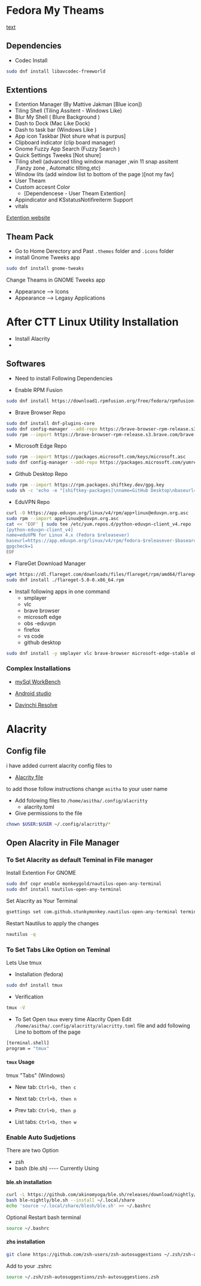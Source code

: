 # Fedora My Theams 


[text](https://youtu.be/viffvWtMTdo)

## Dependencies 
- Codec Install 

```bash 
sudo dnf install libavcodec-freeworld
```

## Extentions 
- Extention Manager (By Mattive Jakman [Blue icon])
- Tiling Shell (Tiling Assitent - Windows Like)
- Blur My Shell ( Blure Background )
- Dash to Dock (Mac Like Dock)
- Dash to task bar (Windows Like )
- App icon Taskbar [Not shure what is purpus]
- Clipboard indicator (clip board manager)
- Gnome Fuzzy App Search (Fuzzy Search )
- Quick Settings Tweeks [Not shure]
- Tiling shell (advanced tiling window manager ,win 11 snap assitent ,Fanzy zone , Automatic tilting,etc)
- Window lits (add window list to bottom of the page )[not my fav]
- User Theam
- Custom accesnt Color 
    - [Dependencese - User Theam Extention]
- Appindicator and KSstatusNotifireiterm Support
- vitals

[Extention website](https://extensions.gnome.org/extension/7065/tiling-shell/)

## Theam Pack 

- Go to Home Derectory and Past  `.themes` folder and `.icons` folder 
- install Gnome Tweeks app

```bash
sudo dnf install gnome-tweaks 
```

Change Theams in GNOME Tweeks app 

- Appearance --> Icons 
- Appearance --> Legasy Applications

# After CTT Linux Utility Installation 

- Install Alacrity  
- 
## Softwares 
- Need to install Following Dependencies

- Enable RPM Fusion 
```bash
sudo dnf install https://download1.rpmfusion.org/free/fedora/rpmfusion-free-release-$(rpm -E %fedora).noarch.rpm https://download1.rpmfusion.org/nonfree/fedora/rpmfusion-nonfree-release-$(rpm -E %fedora).noarch.rpm
```

- Brave Browser Repo
```bash
sudo dnf install dnf-plugins-core
sudo dnf config-manager --add-repo https://brave-browser-rpm-release.s3.brave.com/x86_64/
sudo rpm --import https://brave-browser-rpm-release.s3.brave.com/brave-core.asc
```
- Microsoft Edge Repo
```bash
sudo rpm --import https://packages.microsoft.com/keys/microsoft.asc
sudo dnf config-manager --add-repo https://packages.microsoft.com/yumrepos/edge
```
- Github Desktop Repo
```bash
sudo rpm --import https://rpm.packages.shiftkey.dev/gpg.key
sudo sh -c 'echo -e "[shiftkey-packages]\nname=GitHub Desktop\nbaseurl=https://rpm.packages.shiftkey.dev/rpm/\nenabled=1\ngpgcheck=1\nrepo_gpgcheck=1\ngpgkey=https://rpm.packages.shiftkey.dev/gpg.key" > /etc/yum.repos.d/shiftkey-packages.repo'
```

- EduVPN Repo
```bash 
curl -O https://app.eduvpn.org/linux/v4/rpm/app+linux@eduvpn.org.asc
sudo rpm --import app+linux@eduvpn.org.asc
cat << 'EOF' | sudo tee /etc/yum.repos.d/python-eduvpn-client_v4.repo
[python-eduvpn-client_v4]
name=eduVPN for Linux 4.x (Fedora $releasever)
baseurl=https://app.eduvpn.org/linux/v4/rpm/fedora-$releasever-$basearch
gpgcheck=1
EOF
```
- FlareGet Download Manager
```bash
wget https://dl.flareget.com/downloads/files/flareget/rpm/amd64/flareget-5.0-0.x86_64.rpm
sudo dnf install ./flareget-5.0-0.x86_64.rpm
```

- Install following apps in one command
    - smplayer
    - vlc
    - brave browser
    - microsoft edge
    - obs
    -eduvpn
    - firefox
    - vs code
    - github desktop
```bash
sudo dnf install -y smplayer vlc brave-browser microsoft-edge-stable obs-studio eduvpn-client firefox code github-desktop
```
### Complex Installations 
- [mySql WorkBench](/mysql-work-bench.md)

- [Android studio](/android-studio-setup.md)

- [Davinchi Resolve](/davinci-resolve-install.md) 
# Alacrity 
## Config file
i have added current alacrity config files to 
- [Alacrity file](/config/alacrity)

to add those follow instructions
change `asitha` to your user name 
- Add folowing files to `/home/asitha/.config/alacritty` 
    - alacrity.toml
- Give permissions to the file 
```bash
chown $USER:$USER ~/.config/alacritty/*
```

## Open Alacrity in File Manager 
### To Set Alacrity as default Teminal in File manager 

Install Extention For GNOME

```bash
sudo dnf copr enable monkeygold/nautilus-open-any-terminal
sudo dnf install nautilus-open-any-terminal

```

Set Alacrity as Your Terminal

```bash 
gsettings set com.github.stunkymonkey.nautilus-open-any-terminal terminal alacritty
```

Restart Nautilus to apply the changes

```bash
nautilus -q
```

### To Set Tabs Like Option on Teminal

Lets Use tmux 
- Installation (fedora)
```bash 
sudo dnf install tmux
```
- Verification
```bash
tmux -V
```
- To Set Open `tmux` every time Alacrity Open Edit `/home/asitha/.config/alacritty/alacritty.toml` file and 
add following Line to bottom of the page 

```bash
[terminal.shell]
program = "tmux"
```
#### `tmux` Usage 

tmux "Tabs" (Windows)

- New tab: `Ctrl+b, then c`

- Next tab: `Ctrl+b, then n`

- Prev tab: `Ctrl+b, then p`

- List tabs: `Ctrl+b, then w`

### Enable Auto Sudjetions 

There are two Option 
- zsh
- bash (ble.sh) ---- Currently Using

#### ble.sh installation
```bash
curl -L https://github.com/akinomyoga/ble.sh/releases/download/nightly/ble-nightly.tar.xz | tar xJf -
bash ble-nightly/ble.sh --install ~/.local/share
echo 'source ~/.local/share/blesh/ble.sh' >> ~/.bashrc

```
Optional 
Restart bash terminal
```bash
source ~/.bashrc
```

#### zhs installation
```bash
git clone https://github.com/zsh-users/zsh-autosuggestions ~/.zsh/zsh-autosuggestions
```

Add to your .zshrc 
```bash 
source ~/.zsh/zsh-autosuggestions/zsh-autosuggestions.zsh
```

